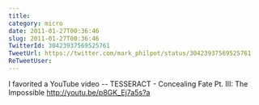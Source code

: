 ```yaml
---
title: 
category: micro
date: 2011-01-27T00:36:46
slug: 2011-01-27T00:36:46
TwitterId: 30423937569525761
TweetUrl: https://twitter.com/mark_philpot/status/30423937569525761
ReTweetUser: 
---
```


I favorited a YouTube video -- TESSERACT - Concealing Fate Pt. III: The Impossible http://youtu.be/p8GK_Ej7a5s?a